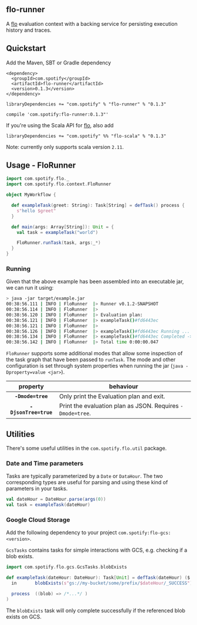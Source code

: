 flo-runner
----------

A [flo] evaluation context with a backing service for persisting execution history and traces.

[flo]: https://github.com/spotify/flo


## Quickstart

Add the Maven, SBT or Gradle dependency

```
<dependency>
  <groupId>com.spotify</groupId>
  <artifactId>flo-runner</artifactId>
  <version>0.1.3</version>
</dependency>
```

```
libraryDependencies += "com.spotify" % "flo-runner" % "0.1.3"
```

```
compile 'com.spotify:flo-runner:0.1.3"'
```

If you're using the Scala API for [flo], also add

```
libraryDependencies += "com.spotify" %% "flo-scala" % "0.1.3"
```

Note: currently only supports scala version `2.11`.

## Usage - FloRunner

```scala
import com.spotify.flo._
import com.spotify.flo.context.FloRunner

object MyWorkflow {

  def exampleTask(greet: String): Task[String] = defTask() process {
    s"hello $greet"
  }

  def main(args: Array[String]): Unit = {
    val task = exampleTask("world")

    FloRunner.runTask(task, args:_*)
  }
}
```

### Running

Given that the above example has been assembled into an executable jar, we can run it using:

```sh
> java -jar target/example.jar
00:38:56.111 | INFO | FloRunner  |> Runner v0.1.2-SNAPSHOT
00:38:56.114 | INFO | FloRunner  |>
00:38:56.120 | INFO | FloRunner  |> Evaluation plan:
00:38:56.121 | INFO | FloRunner  |> exampleTask()#fd6443ec
00:38:56.121 | INFO | FloRunner  |>
00:38:56.126 | INFO | FloRunner  |> exampleTask()#fd6443ec Running ...
00:38:56.134 | INFO | FloRunner  |> exampleTask()#fd6443ec Completed -> hello world
00:38:56.142 | INFO | FloRunner  |> Total time 0:00:00.047
```

`FloRunner` supports some additional modes that allow some inspection of the task graph that have
been passed to `runTask`. The mode and other configuration is set through system properties when 
running the jar (`java -Dproperty=value <jar>`).

| property | behaviour |
|:---:|---|
| **`-Dmode=tree`** | Only print the Evaluation plan and exit. |
| **`-DjsonTree=true`** | Print the evaluation plan as JSON. Requires `-Dmode=tree`. |

## Utilities

There's some useful utilities in the `com.spotify.flo.util` package.

### Date and Time parameters

Tasks are typically parameterized by a `Date` or `DataHour`. The two corresponding types are 
useful for parsing and using these kind of parameters in your tasks.

```scala
val dateHour = DateHour.parse(args(0))
val task = exampleTask(dateHour)
```

### Google Cloud Storage

Add the following dependency to your project `com.spotify:flo-gcs:<version>`.

`GcsTasks` contains tasks for simple interactions with GCS, e.g. checking if a blob exists.

```scala
import com.spotify.flo.gcs.GcsTasks.blobExists

def exampleTask(dateHour: DateHour): Task[Unit] = defTask(dateHour) ($
  in       blobExists(s"gs://my-bucket/some/prefix/$dateHour/_SUCCESS")

  process  ((blob) => /*...*/ )
)
```

The `blobExists` task will only complete successfully if the referenced blob exists on GCS.
